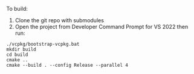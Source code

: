 To build:

1. Clone the git repo with submodules
2. Open the project from Developer Command Prompt for VS 2022
then run:
```
./vcpkg/bootstrap-vcpkg.bat
mkdir build
cd build
cmake ..
cmake --build . --config Release --parallel 4
```
